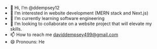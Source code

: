 - 👋 Hi, I’m @ddempsey12
- 👀 I’m interested in website development (MERN stack and Next.js)
- 🌱 I’m currently learning software engineering
- 💞️ I’m looking to collaborate on a website project that will elevate my skills.
- 📫 How to reach me daviddempsey499@gmail.com
- 😄 Pronouns: He


<!---
ddempsey12/ddempsey12 is a ✨ special ✨ repository because its `README.md` (this file) appears on your GitHub profile.
You can click the Preview link to take a look at your changes.
--->
